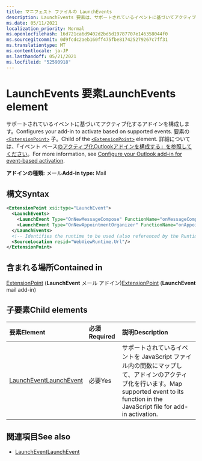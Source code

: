 ```yaml
---
title: マニフェスト ファイルの LaunchEvents
description: LaunchEvents 要素は、サポートされているイベントに基づいてアクティブ化するアドインを構成します。
ms.date: 05/11/2021
localization_priority: Normal
ms.openlocfilehash: 16d721ca6d9402d2bd5d19787707e146358044f0
ms.sourcegitcommit: 0d9fcdc2aeb160ff475fbe817425279267c7ff31
ms.translationtype: MT
ms.contentlocale: ja-JP
ms.lasthandoff: 05/21/2021
ms.locfileid: "52590918"
---
```

# <a name="launchevents-element"></a><span data-ttu-id="2fc87-103">LaunchEvents 要素</span><span class="sxs-lookup"><span data-stu-id="2fc87-103">LaunchEvents element</span></span>

<span data-ttu-id="2fc87-104">サポートされているイベントに基づいてアクティブ化するアドインを構成します。</span><span class="sxs-lookup"><span data-stu-id="2fc87-104">Configures your add-in to activate based on supported events.</span></span> <span data-ttu-id="2fc87-105">要素の [`<ExtensionPoint>`](extensionpoint.md) 子。</span><span class="sxs-lookup"><span data-stu-id="2fc87-105">Child of the [`<ExtensionPoint>`](extensionpoint.md) element.</span></span> <span data-ttu-id="2fc87-106">詳細については、「イベント ベース[のアクティブ化Outlookアドインを構成する」を参照してください](../../outlook/autolaunch.md)。</span><span class="sxs-lookup"><span data-stu-id="2fc87-106">For more information, see [Configure your Outlook add-in for event-based activation](../../outlook/autolaunch.md).</span></span>

<span data-ttu-id="2fc87-107">**アドインの種類:** メール</span><span class="sxs-lookup"><span data-stu-id="2fc87-107">**Add-in type:** Mail</span></span>

## <a name="syntax"></a><span data-ttu-id="2fc87-108">構文</span><span class="sxs-lookup"><span data-stu-id="2fc87-108">Syntax</span></span>

```XML
<ExtensionPoint xsi:type="LaunchEvent">
  <LaunchEvents>
    <LaunchEvent Type="OnNewMessageCompose" FunctionName="onMessageComposeHandler"/>
    <LaunchEvent Type="OnNewAppointmentOrganizer" FunctionName="onAppointmentComposeHandler"/>
  </LaunchEvents>
  <!-- Identifies the runtime to be used (also referenced by the Runtime element). -->
  <SourceLocation resid="WebViewRuntime.Url"/>
</ExtensionPoint>
```

## <a name="contained-in"></a><span data-ttu-id="2fc87-109">含まれる場所</span><span class="sxs-lookup"><span data-stu-id="2fc87-109">Contained in</span></span>

<span data-ttu-id="2fc87-110">[ExtensionPoint](extensionpoint.md) (**LaunchEvent** メール アドイン)</span><span class="sxs-lookup"><span data-stu-id="2fc87-110">[ExtensionPoint](extensionpoint.md) (**LaunchEvent** mail add-in)</span></span>

## <a name="child-elements"></a><span data-ttu-id="2fc87-111">子要素</span><span class="sxs-lookup"><span data-stu-id="2fc87-111">Child elements</span></span>

|  <span data-ttu-id="2fc87-112">要素</span><span class="sxs-lookup"><span data-stu-id="2fc87-112">Element</span></span> |  <span data-ttu-id="2fc87-113">必須</span><span class="sxs-lookup"><span data-stu-id="2fc87-113">Required</span></span>  |  <span data-ttu-id="2fc87-114">説明</span><span class="sxs-lookup"><span data-stu-id="2fc87-114">Description</span></span>  |
|:-----|:-----|:-----|
| [<span data-ttu-id="2fc87-115">LaunchEvent</span><span class="sxs-lookup"><span data-stu-id="2fc87-115">LaunchEvent</span></span>](launchevent.md) | <span data-ttu-id="2fc87-116">必要</span><span class="sxs-lookup"><span data-stu-id="2fc87-116">Yes</span></span> |  <span data-ttu-id="2fc87-117">サポートされているイベントを JavaScript ファイル内の関数にマップして、アドインのアクティブ化を行います。</span><span class="sxs-lookup"><span data-stu-id="2fc87-117">Map supported event to its function in the JavaScript file for add-in activation.</span></span> |

## <a name="see-also"></a><span data-ttu-id="2fc87-118">関連項目</span><span class="sxs-lookup"><span data-stu-id="2fc87-118">See also</span></span>

- [<span data-ttu-id="2fc87-119">LaunchEvent</span><span class="sxs-lookup"><span data-stu-id="2fc87-119">LaunchEvent</span></span>](launchevent.md)
